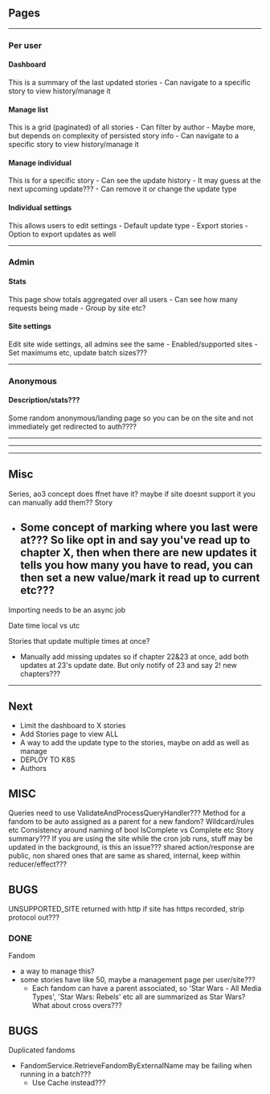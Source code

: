 ## Pages

***
### Per user
#### Dashboard
This is a summary of the last updated stories
	-	Can navigate to a specific story to view history/manage it

#### Manage list
This is a grid (paginated) of all stories
	-	Can filter by author
		-	Maybe more, but depends on complexity of persisted story info
	-	Can navigate to a specific story to view history/manage it

#### Manage individual
This is for a specific story
	-	Can see the update history
	-	It may guess at the next upcoming update???
	-	Can remove it or change the update type

#### Individual settings
This allows users to edit settings
	-	Default update type
	-	Export stories
		-	Option to export updates as well
	
***
### Admin
#### Stats
This page show totals aggregated over all users
	-	Can see how many requests being made
		-	Group by site etc?

#### Site settings
Edit site wide settings, all admins see the same
	-	Enabled/supported sites
	-	Set maximums etc, update batch sizes???

***
### Anonymous
#### Description/stats???
Some random anonymous/landing page so you can be on the site and not immediately get redirected to auth????


***
***
***

## Misc
Series, ao3 concept does ffnet have it? maybe if site doesnt support it you can manually add them??
Story
 - Some concept of marking where you last were at??? So like opt in and say you've read up to chapter X, then when there are new updates it tells you how many you have to read, you can then set a new value/mark it read up to current etc???
	- 
Importing needs to be an async job

Date time local vs utc

Stories that update multiple times at once?
 - Manually add missing updates so if chapter 22&23 at once, add  both updates at 23's update date.  But only notify of 23 and say 2! new chapters???

***
## Next
 - Limit the dashboard to X stories
 - Add Stories page to view ALL
 - A way to add the update type to the stories, maybe on add as well as manage
 - DEPLOY TO K8S
 - Authors

## MISC

Queries need to use ValidateAndProcessQueryHandler???
Method for a fandom to be auto assigned as a parent for a new fandom? Wildcard/rules etc
Consistency around naming of bool IsComplete vs Complete etc
Story summary???
If you are using the site while the cron job runs, stuff may be updated in the background, is this an issue???
shared action/response are public, non shared ones that are same as shared, internal, keep within reducer/effect???

## BUGS

UNSUPPORTED_SITE returned with http if site has https recorded, strip protocol out???

### DONE

Fandom
 - a way to manage this?
 - some stories have like 50, maybe a management page per user/site???
	- Each fandom can have a parent associated, so 'Star Wars - All Media Types', 'Star Wars: Rebels' etc all are summarized as Star Wars? What about cross overs???



## BUGS

Duplicated fandoms
 - FandomService.RetrieveFandomByExternalName may be failing when running in a batch???
   - Use Cache instead???